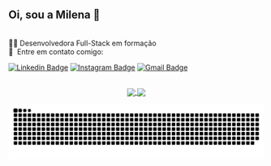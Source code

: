 ## Oi, sou a Milena 👋
 
<br/> 👩‍💻  Desenvolvedora Full-Stack em formação 
<br/> :email: &nbsp;Entre em contato comigo: 

[![Linkedin Badge](https://img.shields.io/badge/-LinkedIn-blue?style=flat-square&logo=Linkedin&logoColor=white&link=https://www.linkedin.com/in/milena-coutinho-344563212/)](https://www.linkedin.com/in/milena-coutinho-344563212/)
[![Instagram Badge](https://img.shields.io/badge/-Instagram-violet?style=flat-square&labelColor=violet&logo=instagram&logoColor=white&link=https://www.instagram.com/mlncoutinho/?hl=pt-br)](https://www.instagram.com/mlncoutinho/?hl=pt-br) 
[![Gmail Badge](https://img.shields.io/badge/-Email-c14438?style=flat-square&logo=Gmail&logoColor=white&link=mailto:mi.coutinho8@hotmail.com)](mailto:mi.coutinho8@hotmail.com)

<br/>
<div  align="center"> 
  <a href="https://github.com/micouti">
  <img height="150em"   align="center" src="https://github-readme-stats.vercel.app/api?username=micouti&show_icons=true&theme=tokyonight&include_all_commits=true&count_private=true"/>
  <img height="150em"  align="center" src="https://github-readme-stats.vercel.app/api/top-langs/?username=micouti&&layout=compact&hide=shell&theme=tokyonight"/>

  ![Snake animation](https://github.com/ellen2121/ellen2121/blob/output/github-contribution-grid-snake.svg)

</div>
